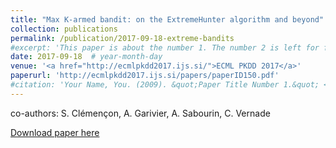 ```yaml
---
title: "Max K-armed bandit: on the ExtremeHunter algorithm and beyond"
collection: publications
permalink: /publication/2017-09-18-extreme-bandits
#excerpt: 'This paper is about the number 1. The number 2 is left for future work.'
date: 2017-09-18  # year-month-day
venue: '<a href="http://ecmlpkdd2017.ijs.si/">ECML PKDD 2017</a>'
paperurl: 'http://ecmlpkdd2017.ijs.si/papers/paperID150.pdf'
#citation: 'Your Name, You. (2009). &quot;Paper Title Number 1.&quot; <i>Journal 1</i>. 1(1).'
---
```

co-authors: S. Clémençon, A. Garivier, A. Sabourin, C. Vernade

[Download paper here](http://ecmlpkdd2017.ijs.si/papers/paperID150.pdf)
